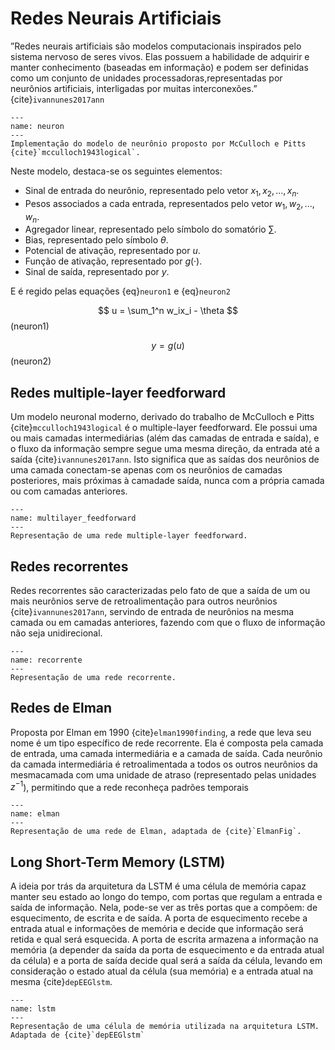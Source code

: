 # Redes Neurais Artificiais

”Redes neurais artificiais são modelos computacionais inspirados pelo sistema nervoso de seres vivos. Elas possuem a habilidade de adquirir e manter conhecimento (baseadas em informação) e podem ser definidas como um conjunto de unidades processadoras,representadas por neurônios artificiais, interligadas por muitas interconexões.” {cite}`ivannunes2017ann`

```{figure} ../_static/img/monografia/fundamentos/Neurônio.png
---
name: neuron
---
Implementação do modelo de neurônio proposto por McCulloch e Pitts {cite}`mcculloch1943logical`.
```

Neste modelo, destaca-se os seguintes elementos:

* Sinal de entrada do neurônio, representado pelo vetor ${x_1,x_2,...,x_n}$.
* Pesos associados a cada entrada, representados pelo vetor ${w_1,w_2,...,w_n}$.
* Agregador linear, representado pelo símbolo do somatório $\sum$.
* Bias, representado pelo símbolo $\theta$.
* Potencial de ativação, representado por $u$.
* Função de ativação, representado por $g(·)$.
* Sinal de saída, representado por $y$.
  

E é regido pelas equações {eq}`neuron1` e {eq}`neuron2`

$$
    u = \sum_1^n w_ix_i - \theta
$$ (neuron1)

$$
    y = g(u)
$$ (neuron2)

## Redes multiple-layer feedforward

Um modelo neuronal moderno, derivado do trabalho de McCulloch e Pitts {cite}`mcculloch1943logical` é o multiple-layer feedforward. Ele possui uma ou mais camadas intermediárias (além das camadas de entrada e saída), e o fluxo da informação sempre segue uma mesma direção, da entrada até a saída {cite}`ivannunes2017ann`. Isto significa que as saídas dos neurônios de uma camada conectam-se apenas com os neurônios de camadas posteriores, mais próximas à camadade saída, nunca com a própria camada ou com camadas anteriores.

```{figure} ../_static/img/monografia/fundamentos/multi-layer_feedforward.png
---
name: multilayer_feedforward
---
Representação de uma rede multiple-layer feedforward.
```

## Redes recorrentes

Redes recorrentes são caracterizadas pelo fato de que a saída de um ou mais neurônios serve de retroalimentação para outros neurônios {cite}`ivannunes2017ann`, servindo de entrada de neurônios na mesma camada ou em camadas anteriores, fazendo com que o fluxo de informação não seja unidirecional.

```{figure} ../_static/img/monografia/fundamentos/recorrente.png
---
name: recorrente
---
Representação de uma rede recorrente.
```

## Redes de Elman

Proposta por Elman em 1990 {cite}`elman1990finding`, a rede que leva seu nome é um tipo específico de rede recorrente. Ela é composta pela camada de entrada, uma camada intermediária e a camada de saída. Cada neurônio da camada intermediária é retroalimentada a todos os outros neurônios da mesmacamada com uma unidade de atraso (representado pelas unidades $z^{−1}$), permitindo que a rede reconheça padrões temporais

```{figure} ../_static/img/monografia/fundamentos/elman2.png
---
name: elman
---
Representação de uma rede de Elman, adaptada de {cite}`ElmanFig`.
```

## Long Short-Term Memory (LSTM)

 A ideia por trás da arquitetura da LSTM é uma célula de memória capaz manter seu estado ao longo do tempo, com portas que regulam a entrada e saída de informação. Nela, pode-se ver as três portas que a compõem: de esquecimento, de escrita e de saída. A porta de esquecimento recebe a entrada atual e informações de memória e decide que informação será retida e qual será esquecida. A porta de escrita armazena a informação na memória (a depender da saída da porta de esquecimento e da entrada atual da célula) e a porta de saída decide qual será a saída da célula, levando em consideração o estado atual da célula (sua memória) e a entrada atual na mesma {cite}`depEEGlstm`. 

```{figure} ../_static/img/monografia/fundamentos/LSTM.png
---
name: lstm
---
Representação de uma célula de memória utilizada na arquitetura LSTM. Adaptada de {cite}`depEEGlstm`
```

